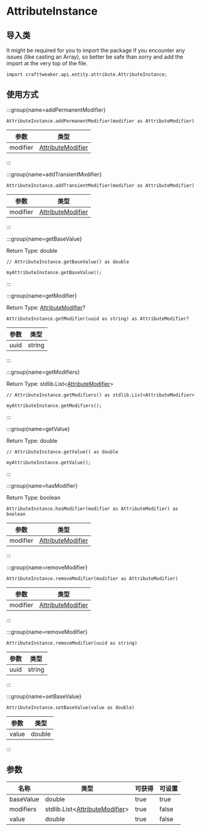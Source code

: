# AttributeInstance

## 导入类

It might be required for you to import the package if you encounter any issues (like casting an Array), so better be safe than sorry and add the import at the very top of the file.
```zenscript
import crafttweaker.api.entity.attribute.AttributeInstance;
```


## 使用方式

:::group{name=addPermanentModifier}

```zenscript
AttributeInstance.addPermanentModifier(modifier as AttributeModifier)
```

| 参数       | 类型                                                                   |
| -------- | -------------------------------------------------------------------- |
| modifier | [AttributeModifier](/vanilla/api/entity/attribute/AttributeModifier) |


:::

:::group{name=addTransientModifier}

```zenscript
AttributeInstance.addTransientModifier(modifier as AttributeModifier)
```

| 参数       | 类型                                                                   |
| -------- | -------------------------------------------------------------------- |
| modifier | [AttributeModifier](/vanilla/api/entity/attribute/AttributeModifier) |


:::

:::group{name=getBaseValue}

Return Type: double

```zenscript
// AttributeInstance.getBaseValue() as double

myAttributeInstance.getBaseValue();
```

:::

:::group{name=getModifier}

Return Type: [AttributeModifier](/vanilla/api/entity/attribute/AttributeModifier)?

```zenscript
AttributeInstance.getModifier(uuid as string) as AttributeModifier?
```

| 参数   | 类型     |
| ---- | ------ |
| uuid | string |


:::

:::group{name=getModifiers}

Return Type: stdlib.List&lt;[AttributeModifier](/vanilla/api/entity/attribute/AttributeModifier)&gt;

```zenscript
// AttributeInstance.getModifiers() as stdlib.List<AttributeModifier>

myAttributeInstance.getModifiers();
```

:::

:::group{name=getValue}

Return Type: double

```zenscript
// AttributeInstance.getValue() as double

myAttributeInstance.getValue();
```

:::

:::group{name=hasModifier}

Return Type: boolean

```zenscript
AttributeInstance.hasModifier(modifier as AttributeModifier) as boolean
```

| 参数       | 类型                                                                   |
| -------- | -------------------------------------------------------------------- |
| modifier | [AttributeModifier](/vanilla/api/entity/attribute/AttributeModifier) |


:::

:::group{name=removeModifier}

```zenscript
AttributeInstance.removeModifier(modifier as AttributeModifier)
```

| 参数       | 类型                                                                   |
| -------- | -------------------------------------------------------------------- |
| modifier | [AttributeModifier](/vanilla/api/entity/attribute/AttributeModifier) |


:::

:::group{name=removeModifier}

```zenscript
AttributeInstance.removeModifier(uuid as string)
```

| 参数   | 类型     |
| ---- | ------ |
| uuid | string |


:::

:::group{name=setBaseValue}

```zenscript
AttributeInstance.setBaseValue(value as double)
```

| 参数    | 类型     |
| ----- | ------ |
| value | double |


:::


## 参数

| 名称        | 类型                                                                                                  | 可获得  | 可设置   |
| --------- | --------------------------------------------------------------------------------------------------- | ---- | ----- |
| baseValue | double                                                                                              | true | true  |
| modifiers | stdlib.List&lt;[AttributeModifier](/vanilla/api/entity/attribute/AttributeModifier)&gt; | true | false |
| value     | double                                                                                              | true | false |

